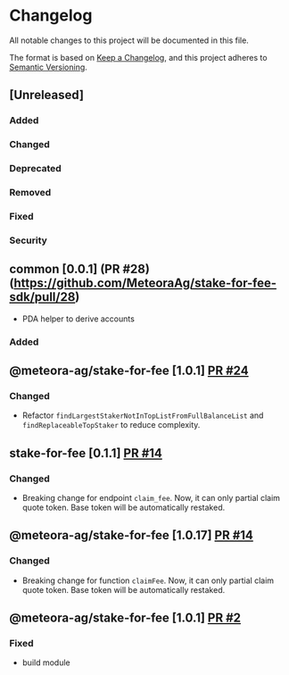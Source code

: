 # Changelog

All notable changes to this project will be documented in this file.

The format is based on [Keep a Changelog](https://keepachangelog.com/en/1.0.0/),
and this project adheres to [Semantic Versioning](https://semver.org/spec/v2.0.0.html).

## [Unreleased]

### Added

### Changed

### Deprecated

### Removed

### Fixed

### Security

## common [0.0.1] (PR #28)(https://github.com/MeteoraAg/stake-for-fee-sdk/pull/28)

- PDA helper to derive accounts

### Added

## @meteora-ag/stake-for-fee [1.0.1] [PR #24](https://github.com/MeteoraAg/stake-for-fee-sdk/pull/24)

### Changed

- Refactor `findLargestStakerNotInTopListFromFullBalanceList` and `findReplaceableTopStaker` to reduce complexity.

## stake-for-fee [0.1.1] [PR #14](https://github.com/MeteoraAg/stake-for-fee-sdk/pull/14)

### Changed

- Breaking change for endpoint `claim_fee`. Now, it can only partial claim quote token. Base token will be automatically restaked.

## @meteora-ag/stake-for-fee [1.0.17] [PR #14](https://github.com/MeteoraAg/stake-for-fee-sdk/pull/14)

### Changed

- Breaking change for function `claimFee`. Now, it can only partial claim quote token. Base token will be automatically restaked.

## @meteora-ag/stake-for-fee [1.0.1] [PR #2](https://github.com/MeteoraAg/stake-for-fee-sdk/pull/2)

### Fixed

- build module
